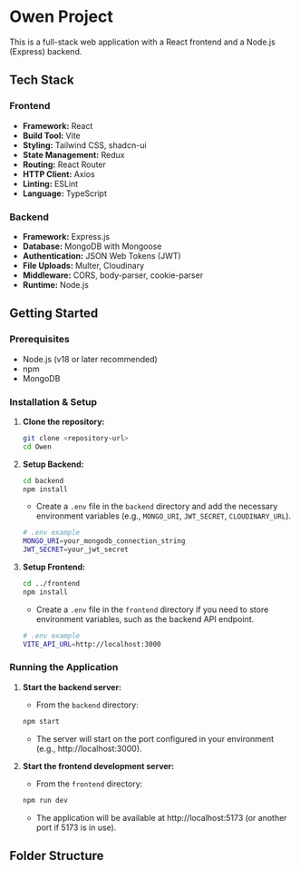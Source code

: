 # Owen Project

This is a full-stack web application with a React frontend and a Node.js (Express) backend.

## Tech Stack

### Frontend

- **Framework:** React
- **Build Tool:** Vite
- **Styling:** Tailwind CSS, shadcn-ui
- **State Management:** Redux
- **Routing:** React Router
- **HTTP Client:** Axios
- **Linting:** ESLint
- **Language:** TypeScript

### Backend

- **Framework:** Express.js
- **Database:** MongoDB with Mongoose
- **Authentication:** JSON Web Tokens (JWT)
- **File Uploads:** Multer, Cloudinary
- **Middleware:** CORS, body-parser, cookie-parser
- **Runtime:** Node.js

## Getting Started

### Prerequisites

- Node.js (v18 or later recommended)
- npm
- MongoDB

### Installation & Setup

1.  **Clone the repository:**
    ```bash
    git clone <repository-url>
    cd Owen
    ```

2.  **Setup Backend:**
    ```bash
    cd backend
    npm install
    ```
    - Create a `.env` file in the `backend` directory and add the necessary environment variables (e.g., `MONGO_URI`, `JWT_SECRET`, `CLOUDINARY_URL`).
    ```bash
    # .env example
    MONGO_URI=your_mongodb_connection_string
    JWT_SECRET=your_jwt_secret
    ```

3.  **Setup Frontend:**
    ```bash
    cd ../frontend
    npm install
    ```
    - Create a `.env` file in the `frontend` directory if you need to store environment variables, such as the backend API endpoint.
    ```bash
    # .env example
    VITE_API_URL=http://localhost:3000 
    ```

### Running the Application

1.  **Start the backend server:**
    - From the `backend` directory:
    ```bash
    npm start
    ```
    - The server will start on the port configured in your environment (e.g., http://localhost:3000).

2.  **Start the frontend development server:**
    - From the `frontend` directory:
    ```bash
    npm run dev
    ```
    - The application will be available at http://localhost:5173 (or another port if 5173 is in use).

## Folder Structure

```
